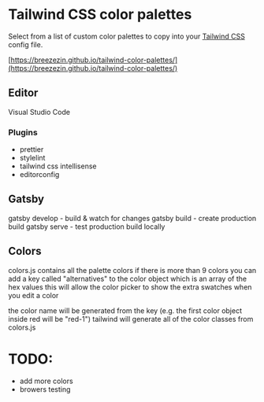 # Tailwind CSS color palettes

Select from a list of custom color palettes to copy into your [Tailwind CSS](https://tailwindcss.com) config file.

[https://breezezin.github.io/tailwind-color-palettes/](https://breezezin.github.io/tailwind-color-palettes/)

## Editor

Visual Studio Code

### Plugins

- prettier
- stylelint
- tailwind css intellisense
- editorconfig

## Gatsby

gatsby develop - build & watch for changes
gatsby build - create production build
gatsby serve - test production build locally

## Colors

colors.js contains all the palette colors
if there is more than 9 colors you can add a key called "alternatives" to the color object which is an array of the hex values
this will allow the color picker to show the extra swatches when you edit a color

the color name will be generated from the key
(e.g. the first color object inside red will be "red-1")
tailwind will generate all of the color classes from colors.js

# TODO:

- add more colors
- browers testing
